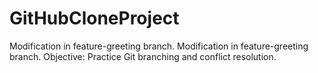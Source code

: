 # GitHubCloneProject
Modification in feature-greeting branch.
Modification in feature-greeting branch.
Objective: Practice Git branching and conflict resolution.
